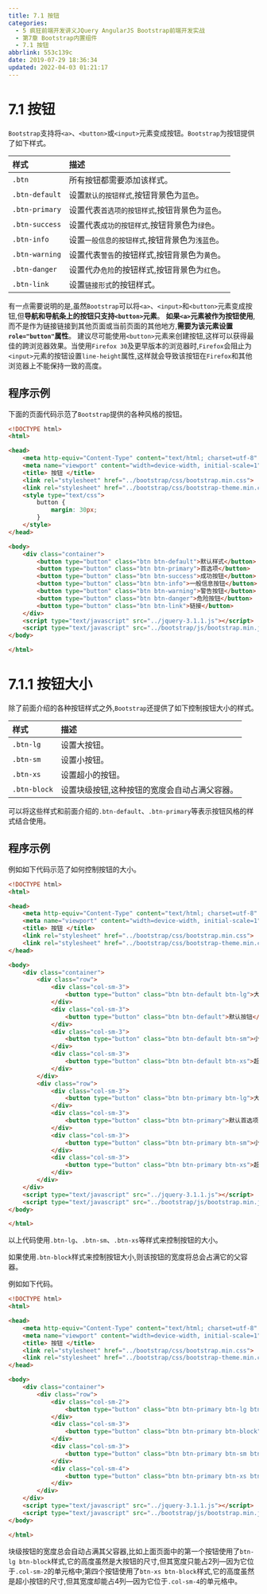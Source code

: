 ```yaml
---
title: 7.1 按钮
categories: 
  - 5 疯狂前端开发讲义JQuery AngularJS Bootstrap前端开发实战
  - 第7章 Bootstrap内置组件
  - 7.1 按钮
abbrlink: 553c139c
date: 2019-07-29 18:36:34
updated: 2022-04-03 01:21:17
---
```

# 7.1 按钮 #

`Bootstrap`支持将`<a>`、`<button>`或`<input>`元素变成按钮。`Bootstrap`为按钮提供了如下样式。

|样式|描述|
|:---|:---|
|`.btn`|所有按钮都需要添加该样式。|
|`.btn-default`|设置`默认的按钮样式`,按钮背景色为`蓝色`。|
|`.btn-primary`|设置代表`首选项的按钮样式`,按钮背景色为`蓝色`。|
|`.btn-success`|设置代表`成功的按钮样式`,按钮背景色为`绿色`。|
|`.btn-info`|设置`一般信息的按钮样式`,按钮背景色为`浅蓝色`。|
|`.btn-warning`|设置代表`警告`的按钮样式,按钮背景色为`黄色`。|
|`.btn-danger`|设置代办`危险`的按钮样式,按钮背景色为`红色`。|
|`.btn-link`|设置`链接形式`的按钮样式。|

有一点需要说明的是,虽然`Bootstrap`可以将`<a>`、`<input>`和`<button>`元素变成按钮,但**导航和导航条上的按钮只支持`<button>`元素**。
**如果`<a>`元素被作为按钮使用**,而不是作为链接链接到其他页面或当前页面的其他地方,**需要为该元素设置`role="button"`属性**。
建议尽可能使用`<button>`元素来创建按钮,这样可以获得最佳的跨浏览器效果。当使用`Firefox 30`及更早版本的浏览器时,`Firefox`会阻止为`<input>`元素的按钮设置`line-height`属性,这样就会导致该按钮在`Firefox`和其他浏览器上不能保持一致的高度。

## 程序示例 ##
下面的页面代码示范了`Bootstrap`提供的各种风格的按钮。
```html
<!DOCTYPE html>
<html>

<head>
    <meta http-equiv="Content-Type" content="text/html; charset=utf-8" />
    <meta name="viewport" content="width=device-width, initial-scale=1">
    <title> 按钮 </title>
    <link rel="stylesheet" href="../bootstrap/css/bootstrap.min.css">
    <link rel="stylesheet" href="../bootstrap/css/bootstrap-theme.min.css">
    <style type="text/css">
        button {
            margin: 30px;
        }
    </style>
</head>

<body>
    <div class="container">
        <button type="button" class="btn btn-default">默认样式</button>
        <button type="button" class="btn btn-primary">首选项</button>
        <button type="button" class="btn btn-success">成功按钮</button>
        <button type="button" class="btn btn-info">一般信息按钮</button>
        <button type="button" class="btn btn-warning">警告按钮</button>
        <button type="button" class="btn btn-danger">危险按钮</button>
        <button type="button" class="btn btn-link">链接</button>
    </div>
    <script type="text/javascript" src="../jquery-3.1.1.js"></script>
    <script type="text/javascript" src="../bootstrap/js/bootstrap.min.js"></script>
</body>

</html>
```

# 7.1.1 按钮大小 #
除了前面介绍的各种按钮样式之外,`Bootstrap`还提供了如下控制按钮大小的样式。

|样式|描述|
|:---|:---|
|`.btn-lg`|设置大按钮。|
|`.btn-sm`|设置小按钮。|
|`.btn-xs`|设置超小的按钮。|
|`.btn-block`|设置块级按钮,这种按钮的宽度会自动占满父容器。|

可以将这些样式和前面介绍的`.btn-default`、`.btn-primary`等表示按钮风格的样式结合使用。

## 程序示例 ##
例如如下代码示范了如何控制按钮的大小。
```html
<!DOCTYPE html>
<html>

<head>
    <meta http-equiv="Content-Type" content="text/html; charset=utf-8" />
    <meta name="viewport" content="width=device-width, initial-scale=1">
    <title> 按钮 </title>
    <link rel="stylesheet" href="../bootstrap/css/bootstrap.min.css">
    <link rel="stylesheet" href="../bootstrap/css/bootstrap-theme.min.css">
</head>

<body>
    <div class="container">
        <div class="row">
            <div class="col-sm-3">
                <button type="button" class="btn btn-default btn-lg">大默认按钮</button>
            </div>
            <div class="col-sm-3">
                <button type="button" class="btn btn-default">默认按钮</button>
            </div>
            <div class="col-sm-3">
                <button type="button" class="btn btn-default btn-sm">小默认按钮</button>
            </div>
            <div class="col-sm-3">
                <button type="button" class="btn btn-default btn-xs">超小默认按钮</button>
            </div>
        </div>
        <div class="row">
            <div class="col-sm-3">
                <button type="button" class="btn btn-primary btn-lg">大首选项按钮</button>
            </div>
            <div class="col-sm-3">
                <button type="button" class="btn btn-primary">默认首选项按钮</button>
            </div>
            <div class="col-sm-3">
                <button type="button" class="btn btn-primary btn-sm">小首选项按钮</button>
            </div>
            <div class="col-sm-3">
                <button type="button" class="btn btn-primary btn-xs">超小首选项按钮</button>
            </div>
        </div>
    </div>
    <script type="text/javascript" src="../jquery-3.1.1.js"></script>
    <script type="text/javascript" src="../bootstrap/js/bootstrap.min.js"></script>
</body>

</html>
```
以上代码使用`.btn-lg`、`.btn-sm`、`.btn-xs`等样式来控制按钮的大小。


如果使用`.btn-block`样式来控制按钮大小,则该按钮的宽度将总会占满它的父容器。

例如如下代码。
```html
<!DOCTYPE html>
<html>

<head>
    <meta http-equiv="Content-Type" content="text/html; charset=utf-8" />
    <meta name="viewport" content="width=device-width, initial-scale=1">
    <title> 按钮 </title>
    <link rel="stylesheet" href="../bootstrap/css/bootstrap.min.css">
    <link rel="stylesheet" href="../bootstrap/css/bootstrap-theme.min.css">
</head>

<body>
    <div class="container">
        <div class="row">
            <div class="col-sm-2">
                <button type="button" class="btn btn-primary btn-lg btn-block">大primary按钮</button>
            </div>
            <div class="col-sm-3">
                <button type="button" class="btn btn-primary btn-block">默认primary按钮</button>
            </div>
            <div class="col-sm-3">
                <button type="button" class="btn btn-primary btn-sm btn-block">小primary按钮</button>
            </div>
            <div class="col-sm-4">
                <button type="button" class="btn btn-primary btn-xs btn-block ">超小primary按钮</button>
            </div>
        </div>
    </div>
    <script type="text/javascript" src="../jquery-3.1.1.js"></script>
    <script type="text/javascript" src="../bootstrap/js/bootstrap.min.js"></script>
</body>

</html>
```

块级按钮的宽度总会自动占满其父容器,比如上面页面中的第一个按钮使用了`btn-lg btn-block`样式,它的高度虽然是大按钮的尺寸,但其宽度只能占2列—因为它位于`.col-sm-2`的单元格中;第四个按钮使用了`btn-xs btn-block`样式,它的高度虽然是超小按钮的尺寸,但其宽度却能占4列—因为它位于`.col-sm-4`的单元格中。


